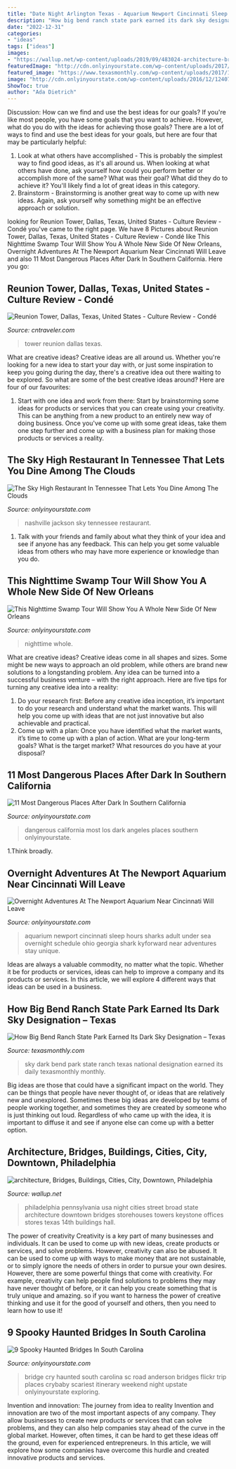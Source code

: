 ```yaml
---
title: "Date Night Arlington Texas - Aquarium Newport Cincinnati Sleep Hours Sharks Adult Under Sea Overnight Schedule Ohio Georgia Shark Kyforward Near Adventures Stay Unique"
description: "How big bend ranch state park earned its dark sky designation – texas"
date: "2022-12-31"
categories:
- "ideas"
tags: ["ideas"]
images:
- "https://wallup.net/wp-content/uploads/2019/09/483024-architecture-bridges-buildings-cities-city-downtown-philadelphia-pennsylvania-night-offices-storehouses-stores-texas-towers-usa-keystone-state-1.jpg"
featuredImage: "http://cdn.onlyinyourstate.com/wp-content/uploads/2017/03/17192484_1457956924277009_8307712037415944632_o.jpg"
featured_image: "https://www.texasmonthly.com/wp-content/uploads/2017/11/Big-Bend-Ranch-State-Park-1200x750.jpg"
image: "http://cdn.onlyinyourstate.com/wp-content/uploads/2016/12/12407752464_5b238648df_k.jpg"
ShowToc: true
author: "Ada Dietrich"
---
```



Discussion: How can we find and use the best ideas for our goals?
If you're like most people, you have some goals that you want to achieve. However, what do you do with the ideas for achieving those goals? 
There are a lot of ways to find and use the best ideas for your goals, but here are four that may be particularly helpful: 

1) Look at what others have accomplished - This is probably the simplest way to find good ideas, as it's all around us. When looking at what others have done, ask yourself how could you perform better or accomplish more of the same? What was their goal? What did they do to achieve it? You'll likely find a lot of great ideas in this category. 
2) Brainstorm - Brainstorming is another great way to come up with new ideas. Again, ask yourself why something might be an effective approach or solution.

	

		
looking for Reunion Tower, Dallas, Texas, United States - Culture Review - Condé you've came to the right page. We have 8 Pictures about Reunion Tower, Dallas, Texas, United States - Culture Review - Condé like This Nighttime Swamp Tour Will Show You A Whole New Side Of New Orleans, Overnight Adventures At The Newport Aquarium Near Cincinnati Will Leave and also 11 Most Dangerous Places After Dark In Southern California. Here you go:
		
    
## Reunion Tower, Dallas, Texas, United States - Culture Review - Condé

<img loading=lazy src="https://media.cntraveler.com/photos/5b996ced7009626e21e1e1dd/4:5/w_767,c_limit/Reunion-Tower_GettyImages-144073811.jpg" onerror="this.onerror=null;this.src='https://tse2.mm.bing.net/th?id=OIP.n8xCzlhT-Fixt8pgZWUX9wHaJQ&amp;pid=15.1';" alt="Reunion Tower, Dallas, Texas, United States - Culture Review - Condé">

_Source: cntraveler.com_

>tower reunion dallas texas. 

	

What are creative ideas?
Creative ideas are all around us. Whether you're looking for a new idea to start your day with, or just some inspiration to keep you going during the day, there's a creative idea out there waiting to be explored. So what are some of the best creative ideas around? Here are four of our favourites: 
1. Start with one idea and work from there: Start by brainstorming some ideas for products or services that you can create using your creativity. This can be anything from a new product to an entirely new way of doing business. Once you've come up with some great ideas, take them one step further and come up with a business plan for making those products or services a reality. 


    
## The Sky High Restaurant In Tennessee That Lets You Dine Among The Clouds

<img loading=lazy src="http://cdn.onlyinyourstate.com/wp-content/uploads/2017/03/17192484_1457956924277009_8307712037415944632_o.jpg" onerror="this.onerror=null;this.src='https://tse4.mm.bing.net/th?id=OIP.nlJDQtjoOnQZ_QoZ7diC0AHaE7&amp;pid=15.1';" alt="The Sky High Restaurant In Tennessee That Lets You Dine Among The Clouds">

_Source: onlyinyourstate.com_

>nashville jackson sky tennessee restaurant. 

	

1. Talk with your friends and family about what they think of your idea and see if anyone has any feedback. This can help you get some valuable ideas from others who may have more experience or knowledge than you do.

    
## This Nighttime Swamp Tour Will Show You A Whole New Side Of New Orleans

<img loading=lazy src="https://cdn.onlyinyourstate.com/wp-content/uploads/2018/01/3-149.jpg" onerror="this.onerror=null;this.src='https://tse3.mm.bing.net/th?id=OIP.hEw_FYpH6RU2qHShA1AzOAHaE8&amp;pid=15.1';" alt="This Nighttime Swamp Tour Will Show You A Whole New Side Of New Orleans">

_Source: onlyinyourstate.com_

>nighttime whole. 

	

What are creative ideas?
Creative ideas come in all shapes and sizes. Some might be new ways to approach an old problem, while others are brand new solutions to a longstanding problem. Any idea can be turned into a successful business venture – with the right approach. Here are five tips for turning any creative idea into a reality: 
1. Do your research first: Before any creative idea inception, it’s important to do your research and understand what the market wants. This will help you come up with ideas that are not just innovative but also achievable and practical. 
2. Come up with a plan: Once you have identified what the market wants, it’s time to come up with a plan of action. What are your long-term goals? What is the target market? What resources do you have at your disposal?

    
## 11 Most Dangerous Places After Dark In Southern California

<img loading=lazy src="http://cdn.onlyinyourstate.com/wp-content/uploads/2016/12/12407752464_5b238648df_k.jpg" onerror="this.onerror=null;this.src='https://tse2.mm.bing.net/th?id=OIP.ONeh7jX2DPlkeA7OoByE2gHaE8&amp;pid=15.1';" alt="11 Most Dangerous Places After Dark In Southern California">

_Source: onlyinyourstate.com_

>dangerous california most los dark angeles places southern onlyinyourstate. 

	

1.Think broadly.

    
## Overnight Adventures At The Newport Aquarium Near Cincinnati Will Leave

<img loading=lazy src="http://cdn.onlyinyourstate.com/wp-content/uploads/2018/01/15965502_10154890449711241_5244291031488817364_n.jpg" onerror="this.onerror=null;this.src='https://tse4.mm.bing.net/th?id=OIP.qZZjsxUECs-Oaoc1o3efhAHaE7&amp;pid=15.1';" alt="Overnight Adventures At The Newport Aquarium Near Cincinnati Will Leave">

_Source: onlyinyourstate.com_

>aquarium newport cincinnati sleep hours sharks adult under sea overnight schedule ohio georgia shark kyforward near adventures stay unique. 

	

Ideas are always a valuable commodity, no matter what the topic. Whether it be for products or services, ideas can help to improve a company and its products or services. In this article, we will explore 4 different ways that ideas can be used in a business.

    
## How Big Bend Ranch State Park Earned Its Dark Sky Designation – Texas

<img loading=lazy src="https://www.texasmonthly.com/wp-content/uploads/2017/11/Big-Bend-Ranch-State-Park-1200x750.jpg" onerror="this.onerror=null;this.src='https://tse1.mm.bing.net/th?id=OIP.KNHigealN9YVu42kOTJjAAHaEo&amp;pid=15.1';" alt="How Big Bend Ranch State Park Earned Its Dark Sky Designation – Texas">

_Source: texasmonthly.com_

>sky dark bend park state ranch texas national designation earned its daily texasmonthly monthly. 

	

Big ideas are those that could have a significant impact on the world. They can be things that people have never thought of, or ideas that are relatively new and unexplored. Sometimes these big ideas are developed by teams of people working together, and sometimes they are created by someone who is just thinking out loud. Regardless of who came up with the idea, it is important to diffuse it and see if anyone else can come up with a better option.

    
## Architecture, Bridges, Buildings, Cities, City, Downtown, Philadelphia

<img loading=lazy src="https://wallup.net/wp-content/uploads/2019/09/483024-architecture-bridges-buildings-cities-city-downtown-philadelphia-pennsylvania-night-offices-storehouses-stores-texas-towers-usa-keystone-state-1.jpg" onerror="this.onerror=null;this.src='https://tse2.mm.bing.net/th?id=OIP.JBK1Po56mlFTSw54dHkoTwHaE7&amp;pid=15.1';" alt="architecture, Bridges, Buildings, Cities, City, Downtown, Philadelphia">

_Source: wallup.net_

>philadelphia pennsylvania usa night cities street broad state architecture downtown bridges storehouses towers keystone offices stores texas 14th buildings hall. 

	

The power of creativity
Creativity is a key part of many businesses and individuals. It can be used to come up with new ideas, create products or services, and solve problems. However, creativity can also be abused. It can be used to come up with ways to make money that are not sustainable, or to simply ignore the needs of others in order to pursue your own desires. However, there are some powerful things that come with creativity. For example, creativity can help people find solutions to problems they may have never thought of before, or it can help you create something that is truly unique and amazing. so if you want to harness the power of creative thinking and use it for the good of yourself and others, then you need to learn how to use it!

    
## 9 Spooky Haunted Bridges In South Carolina

<img loading=lazy src="http://cdn.onlyinyourstate.com/wp-content/uploads/2016/08/5712396371_57df0e7e8b_o.jpg" onerror="this.onerror=null;this.src='https://tse2.mm.bing.net/th?id=OIP.7pxN5OsNf8urpOh5qV0tzAHaE8&amp;pid=15.1';" alt="9 Spooky Haunted Bridges In South Carolina">

_Source: onlyinyourstate.com_

>bridge cry haunted south carolina sc road anderson bridges flickr trip places crybaby scariest itinerary weekend night upstate onlyinyourstate exploring. 

	

Invention and innovation: The journey from idea to reality
Invention and innovation are two of the most important aspects of any company. They allow businesses to create new products or services that can solve problems, and they can also help companies stay ahead of the curve in the global market. However, often times, it can be hard to get these ideas off the ground, even for experienced entrepreneurs. In this article, we will explore how some companies have overcome this hurdle and created innovative products and services.

